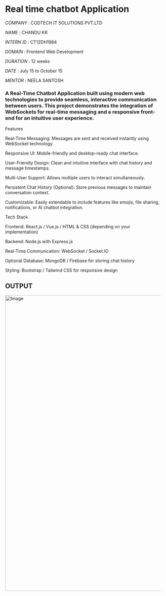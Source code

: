 # Real time chatbot Application

*COMPANY*  : CODTECH IT SOLUTIONS PVT.LTD 

*NAME*  : CHANDU KR

*INTERN ID*  : CT12DH1984

*DOMAIN* :  Frontend Web Development

*DURATION* : 12  weeks 

*DATE*  : July 15 to October 15

*MENTOR* : NEELA SANTOSH

###   A Real-Time Chatbot Application built using modern web technologies to provide seamless, interactive communication between users. This project demonstrates the integration of WebSockets for real-time messaging and a responsive front-end for an intuitive user experience.   ###
 Features
 
Real-Time Messaging: Messages are sent and received instantly using WebSocket technology.

Responsive UI: Mobile-friendly and desktop-ready chat interface.

User-Friendly Design: Clean and intuitive interface with chat history and message timestamps.

Multi-User Support: Allows multiple users to interact simultaneously.

Persistent Chat History (Optional): Store previous messages to maintain conversation context.

Customizable: Easily extendable to include features like emojis, file sharing, notifications, or AI chatbot integration.

Tech Stack

Frontend: React.js / Vue.js / HTML & CSS (depending on your implementation)

Backend: Node.js with Express.js

Real-Time Communication: WebSocket / Socket.IO

Optional Database: MongoDB / Firebase for storing chat history

Styling: Bootstrap / Tailwind CSS for responsive design
 
## OUTPUT ##
<img width="1906" height="955" alt="Image" src="https://github.com/user-attachments/assets/6bb193f5-9798-4433-b046-2fcb0830aac3" />
